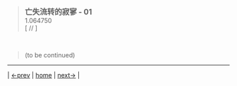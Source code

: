 > <big> **亡失流转的寂寥 - 01** </big>  
> 1.064750  
> [ // ] 


<br/>

> (to be continued)
---

| [←prev](./0054) | [home](../../) | [next→](./0056) |
